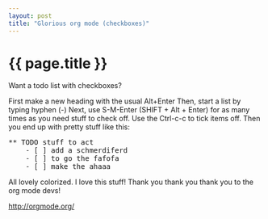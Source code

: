 ```yaml
---
layout: post
title: "Glorious org mode (checkboxes)"
---
```


{{ page.title }}
================

Want a todo list with checkboxes?

First make a new heading with the usual Alt+Enter
Then, start a list by typing hyphen (-)
Next, use S-M-Enter (SHIFT + Alt + Enter) for as many times as you need stuff to check off.
Use the Ctrl-c-c to tick items off. Then you end up with pretty stuff like this:
<pre>
** TODO stuff to act
    - [ ] add a schmerdiferd
    - [ ] to go the fafofa
    - [ ] make the ahaaa
</pre>
All lovely colorized. I love this stuff! Thank you thank you thank you to the org mode devs! 

<a href="http://orgmode.org/" target="_blank">http://orgmode.org/</a>
